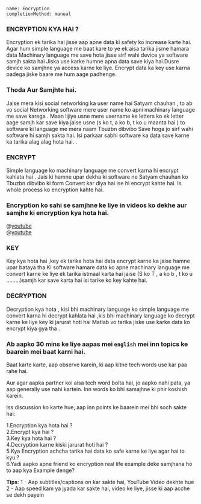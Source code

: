 ```ngMeta 
name: Encryption
completionMethod: manual
```

### ENCRYPTION KYA HAI ?

Encryption ek tarika hai jisse aap apne data ki safety ko increase karte hai.
Agar hum simple language me baat kare to ye ek aisa tarika jisme hamara data 
Machinary language me save hota jisse sirf wahi device ya software samjh sakta hai 
Jiska use karke humne apna data save kiya hai.Dusre device ko samjhne ya access karne ke liye. Encrypt data ka key use karna padega jiske baare me hum aage padhenge.

### Thoda Aur Samjhte hai. 

Jaise mera kisi social networking ka user name hai Satyam chauhan , to ab vo social 
Networking software mere user name ko apni machinary language me save karega .
Maan lijiye usne mere username ke letters ko ek letter aage samjh kar save kiya jaise usne 
(s ko t, a ko b, t ko u  maanta hai ) to software ki language me mera naam Tbuzbn dibvibo
Save hoga jo sirf wahi software hi samjh sakta hai.
Isi parkaar sabhi software ka data save karne ka tarika alag alag hota hai. .

### ENCRYPT

Simple language ko machinary language me convert karna hi encrypt kahlata hai .
Jais ki hamne upar dekha ki software ne Satyam chauhan ko Tbuzbn dibvibo ki form
Convert kar diya hai ise hi encrypt kahte hai. Is whole process ko encryption kahte hai. 

### Encryption ko sahi se samjhne ke liye in videos ko dekhe aur samjhe ki encryption kya hota hai.

@[youtube](wMSYlOfS2uE)
<br>
@[youtube](tXR1N_D-9UU)

### KEY

Key kya hota hai ,key ek tarika hota hai data encrypt karne ka jaise hamne upar bataya tha
Ki software hamare data ko apne machinary language  me convert karne ke liye ek tarika istmaal karta hai jaise (S ko T , a ko b , t ko u ………)samjh kar save karta hai isi tarike ko key kahte hai.

### DECRYPTION


Decryption kya hota , kisi bhi machinary language ko simple language me convert karna hi decrypt kahlata hai ,kis bhi machinary language ko decrypt karne ke liye key ki jarurat hoti hai 
Matlab vo tarika jiske use karke data ko encrypt kiya gya tha .

### Ab aapko 30 mins ke liye aapas mei `english` mei inn topics ke baarein mei baat karni hai.
Baat karte karte, aap observe karein, ki aap kitne tech words use kar paa rahe hai.

Aur agar aapka partner koi aisa tech word bolta hai, jo aapko nahi pata, ya aap generally use nahi kartein. Inn words ko bhi samajhne ki phir koshish karein.

Iss discussion ko karte hue, aap inn points ke baarein mei bhi soch sakte hai:

1.Encryption kya hota hai ?<br>
2.Encrypt kya hai ?<br>
3.Key kya hota hai ?<br>
4.Decryption karne kiski jarurat hoti hai ?<br>
5.Kya Encryption achcha tarika hai data ko safe karne ke liye agar hai to kyu.?<br>
6.Yadi aapko apne friend ko encryption real life example deke samjhana ho to aap kya
Example denge?<br>

**Tips**:
1 - Aap subtitles/captions on kar sakte hai, YouTube Video dekhte hue
2 - Aap speed kam ya jyada kar sakte hai, video ke liye, jisse ki aap acche se dekh payein
